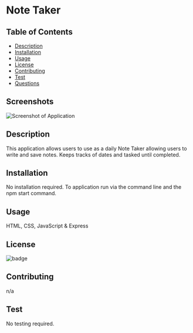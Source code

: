 # Note Taker

## Table of Contents

- [Description](#description)
- [Installation](#installation)
- [Usage](#usage)
- [License](#license)
- [Contributing](#contributing)
- [Test](#test)
- [Questions](#questions)

## Screenshots
![Screenshot of Application](https://github.com/Cscrivens/Cscrivens-Note-Taker/blob/main/screenshots/screenshot2024-02-10.png)


## Description
This application allows users to use as a daily Note Taker allowing users to write and save notes.
Keeps tracks of dates and tasked until completed.

## Installation

No installation required.
To application run via the command line and the npm start command.

## Usage

HTML, CSS, JavaScript & Express

## License

![badge](https://img.shields.io/badge/license-MIT-blue.svg)

## Contributing

n/a

## Test

No testing required.


